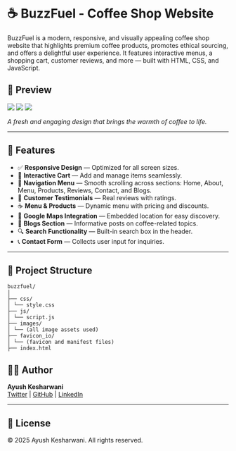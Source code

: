 # ☕ BuzzFuel - Coffee Shop Website

BuzzFuel is a modern, responsive, and visually appealing coffee shop website that highlights premium coffee products, promotes ethical sourcing, and offers a delightful user experience. It features interactive menus, a shopping cart, customer reviews, and more — built with HTML, CSS, and JavaScript.

## 📸 Preview

<img src="https://user-images.githubusercontent.com/90236635/178748916-430dc7cd-3239-4506-a90f-5bb575a46b60.png" >
<img src="https://user-images.githubusercontent.com/90236635/178748931-dea8f6c8-e77e-421f-8925-e6f2acdfc7e7.png" >
<img src="https://user-images.githubusercontent.com/90236635/178748928-963bbd72-9deb-4525-ba80-dac499006dec.png" >

*A fresh and engaging design that brings the warmth of coffee to life.*

---

## 🚀 Features

- ✅ **Responsive Design** — Optimized for all screen sizes.
- 🛒 **Interactive Cart** — Add and manage items seamlessly.
- 🧾 **Navigation Menu** — Smooth scrolling across sections: Home, About, Menu, Products, Reviews, Contact, and Blogs.
- 💬 **Customer Testimonials** — Real reviews with ratings.
- ☕ **Menu & Products** — Dynamic menu with pricing and discounts.
- 📍 **Google Maps Integration** — Embedded location for easy discovery.
- 📄 **Blogs Section** — Informative posts on coffee-related topics.
- 🔍 **Search Functionality** — Built-in search box in the header.
- 📞 **Contact Form** — Collects user input for inquiries.

---

## 📁 Project Structure

    buzzfuel/
    │
    ├── css/
    │ └── style.css
    ├── js/
    │ └── script.js
    ├── images/
    │ └── (all image assets used)
    ├── favicon_io/
    │ └── (favicon and manifest files)
    ├── index.html

## 🧑‍💻 Author

**Ayush Kesharwani**  
[Twitter](https://x.com/AyushKesha85344) | [GitHub](https://github.com/kesharwaniayush) | [LinkedIn](https://www.linkedin.com/in/ayushkesharwani1207/)

---

## 📜 License

© 2025 Ayush Kesharwani. All rights reserved.
